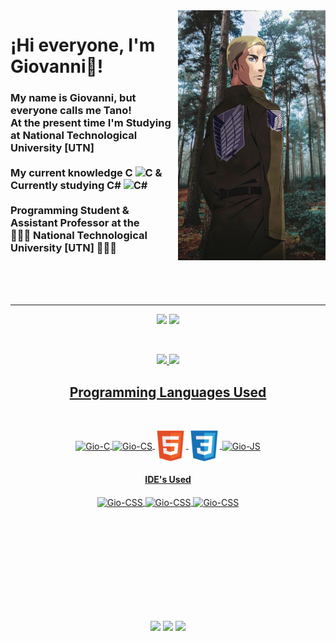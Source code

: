 <img align="right" height="400" src="./assets/Erwin Smith.jpeg"/>
<div align='left'>
<h1> ¡Hi everyone, I'm Giovanni👋!</h1>
<h3> My name is Giovanni, but everyone calls me Tano!<br>
     At the present time I'm Studying at <strong>National Technological University [UTN]</strong><br><br>
My current knowledge
C <img src="https://cdn.jsdelivr.net/gh/devicons/devicon/icons/c/c-original.svg" alt="C" width="40" height="28"/> & Currently studying C# <img src="https://cdn.jsdelivr.net/gh/devicons/devicon/icons/csharp/csharp-original.svg" alt="C#" width="30" height="30">
        <br><br>
        Programming Student & Assistant Professor at the
        <br>
      👨🏻‍💻 <strong>National Technological University [UTN]</strong> 👨🏻‍💻</h3>
    </div>    
  
  <br><br><br>
  
  ---
  <div>
  <p align="center">
    <img height = "170cm" src ="https://github-readme-stats.vercel.app/api?username=GioLucc&include_all_commits=true&show_icons=true&theme=radical"/>
    <img height = "170cm" src ="https://github-readme-stats.vercel.app/api/top-langs/?username=GioLucc&layout=compact&hide=css&theme=radical"/>
  </p>
    
<br>
  <p align="center">
    <a href="https://github.com/GioLucc/Ejercicios-Cuatrimestre-C.">
    <img height = "130cm" src ="https://github-readme-stats.vercel.app/api/pin/?username=GioLucc&repo=Ejercicios-Cuatrimestre-C.&theme=radical"/>
    <a href="https://github.com/GioLucc/Ejercicios-Cuatrimestre-CSharp">
    <img height = "130cm" src ="https://github-readme-stats.vercel.app/api/pin/?username=GioLucc&repo=Ejercicios-Cuatrimestre-CSharp&theme=radical"/>
  </p>
</div>

<div>
  <p align="center">
  <h2 align = "center"> Programming Languages Used</h2><br> 
    </p>
  <p align="center">
  <img align="center" alt="Gio-C" height="50" width="50" src="https://cdn.jsdelivr.net/gh/devicons/devicon/icons/c/c-original.svg">
  <img align="center" alt="Gio-CS" height="50" width="50" src="https://cdn.jsdelivr.net/gh/devicons/devicon/icons/csharp/csharp-original.svg">
  <img align="center" alt="Gio-HTML" height="50" width="50" src="https://raw.githubusercontent.com/devicons/devicon/master/icons/html5/html5-original.svg">
  <img align="center" alt="Gio-CSS" height="50" width="50" src="https://raw.githubusercontent.com/devicons/devicon/master/icons/css3/css3-original.svg">
  <img align="center" alt="Gio-JS" height="50" width="50" src="https://cdn.jsdelivr.net/gh/devicons/devicon/icons/javascript/javascript-original.svg">
  </p>
   <h4 align = "center"> IDE's Used</h4>
  <p align="center">
     <img align="center" alt="Gio-CSS" height="45" width="45" src="https://cdn.worldvectorlogo.com/logos/eclipse-11.svg">
     <img align="center" alt="Gio-CSS" height="45" width="45" src="https://cdn.jsdelivr.net/gh/devicons/devicon/icons/vscode/vscode-original.svg">
     <img align="center" alt="Gio-CSS" height="45" width="45" src="https://cdn.jsdelivr.net/gh/devicons/devicon/icons/visualstudio/visualstudio-plain.svg">     
      </p>
  
</div>
<br><br><br><br><br><br><br><br><br>
<div> 
<p align="center">
  <a href="https://instagram.com/tanolucc" target="_blank"><img src="https://img.shields.io/badge/-Instagram-%23E4405F?style=for-the-badge&logo=instagram&logoColor=white" target="_blank"></a>
  <a href = "mailto:giolucarna@gmail.com"><img src="https://img.shields.io/badge/-Gmail-%23333?style=for-the-badge&logo=gmail&logoColor=white" target="_blank"></a>
  <a href="https://www.linkedin.com/in/giovanni-lucchetta-5aa1b11a3/" target="_blank"><img src="https://img.shields.io/badge/-LinkedIn-%230077B5?style=for-the-badge&logo=linkedin&logoColor=white" target="_blank"></a> 
</p>
</div>
<!--
**GioLucc/GioLucc** is a ✨ _special_ ✨ repository because its `README.md` (this file) appears on your GitHub profile.

Here are some ideas to get you started:

- 🔭 I’m currently working on ...
- 🌱 I’m currently learning ...
- 👯 I’m looking to collaborate on ...
- 🤔 I’m looking for help with ...
- 💬 Ask me about ...
- 📫 How to reach me: ...
- 😄 Pronouns: ...
- ⚡ Fun fact: ...
-->

